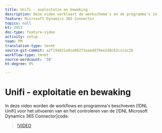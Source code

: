 ```yaml
---
title: Unifi - exploitatie en bewaking
description: Deze video verklaart de werkschema's en de programma's in Unifi voor operationele en controle van de Schakelaar van de Dynamica 365 van Microsoft.
feature: Microsoft Dynamics 365 Connector
topics: null
kt: 2953
doc-type: feature-video
activity: setup
team: PM
translation-type: tm+mt
source-git-commit: a2f194821a9ce06272eaed979ee2d8c62cccac2b
workflow-type: tm+mt
source-wordcount: '38'
ht-degree: 0%

---
```



# Unifi - exploitatie en bewaking

In deze video worden de workflows en programma&#39;s beschreven [!DNL Unifi] voor het uitvoeren van en het controleren van de [!DNL Microsoft Dynamics 365 Connector]code.

>[!VIDEO](https://video.tv.adobe.com/v/27391?quality=12)
